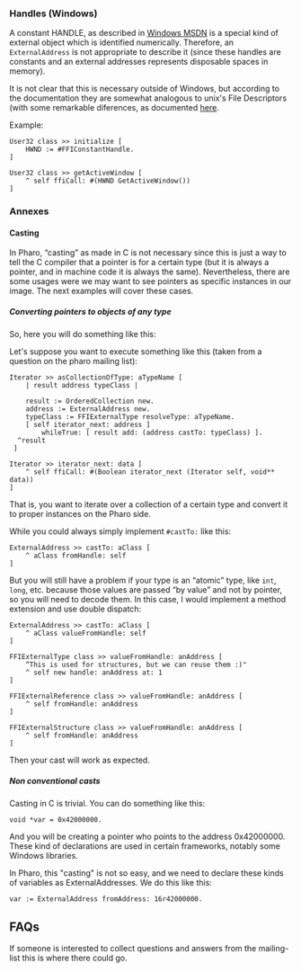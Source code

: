 ### Handles \(Windows\)A constant HANDLE, as described in [Windows MSDN](https://msdn.microsoft.com/en-us/library/windows/desktop/ms724457(v=vs.85).aspx)is a special kind of external object which is identified numerically. Therefore, an `ExternalAddress` is not appropriate to describe it \(since these handles are constants and an external addresses represents disposable spaces in memory\).It is not clear that this is necessary outside of Windows, but according to the documentation they are somewhat analogous to unix's File Descriptors \(with some remarkable diferences, as documented [here](http://lackingrhoticity.blogspot.fr/2015/05/passing-fds-handles-between-processes.html).Example: ```User32 class >> initialize [
	HWND := #FFIConstantHandle.
]

User32 class >> getActiveWindow [
	^ self ffiCall: #(HWND GetActiveWindow())
]```### Annexes#### Casting In Pharo, “casting” as made in C is not necessary since this is just a way to tell the C compiler that a pointer is for a certain type \(but it is always a pointer, and in machine code it is always the same\). Nevertheless, there are some usages were we may want to see pointers as specific instances in our image. The next examples will cover these cases.##### Converting pointers to objects of any typeSo, here you will do something like this: Let's suppose you want to execute something like this \(taken from a question on the pharo mailing list\): ```Iterator >> asCollectionOfType: aTypeName [
	| result address typeClass |
	
	result := OrderedCollection new.
	address := ExternalAddress new.
	typeClass := FFIExternalType resolveType: aTypeName.
	[ self iterator_next: address ] 
		whileTrue: [ result add: (address castTo: typeClass) ].
  ^result
 ]

Iterator >> iterator_next: data [
	^ self ffiCall: #(Boolean iterator_next (Iterator self, void** data))
]```That is, you want to iterate over a collection of a certain type and convert it to proper instances on the Pharo side. While you could always simply implement `#castTo:` like this: ```ExternalAddress >> castTo: aClass [
	^ aClass fromHandle: self
]```But you will still have a problem if your type is an “atomic” type, like `int`, `long`, etc. because those values are passed “by value” and not by pointer, so you will need to decode them. In this case, I would implement a method extension and use double dispatch: ```ExternalAddress >> castTo: aClass [
	^ aClass valueFromHandle: self
]

FFIExternalType class >> valueFromHandle: anAddress [
	“This is used for structures, but we can reuse them :)"
	^ self new handle: anAddress at: 1 
]
		
FFIExternalReference class >> valueFromHandle: anAddress [
	^ self fromHandle: anAddress
]

FFIExternalStructure class >> valueFromHandle: anAddress [
	^ self fromHandle: anAddress
]```Then your cast will work as expected.##### Non conventional castsCasting in C is trivial. You can do something like this:```void *var = 0x42000000.```And you will be creating a pointer who points to the address 0x42000000. These kind of declarations are used in certain frameworks, notably some Windows libraries.In Pharo, this "casting" is not so easy, and we need to declare these kinds of variables as ExternalAddresses. We do this like this:```var := ExternalAddress fromAddress: 16r42000000.```## FAQsIf someone is interested to collect questions and answers from the mailing-list this is where there could go. 